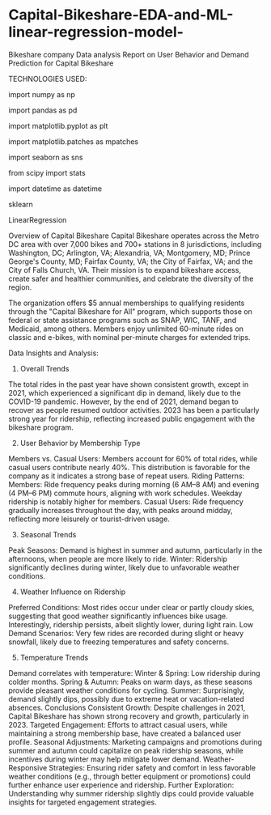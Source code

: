 # Capital-Bikeshare-EDA-and-ML-linear-regression-model-
Bikeshare company Data analysis
Report on User Behavior and Demand Prediction for Capital Bikeshare

<p>TECHNOLOGIES USED:</p>
<p> import numpy as np </p>
<p> import pandas as pd </p>
<p> import matplotlib.pyplot as plt </p>
<p> import matplotlib.patches as mpatches </p>
<p> import seaborn as sns </p>
<p> from scipy import stats </p>
<p> import datetime as datetime </p>
<p> sklearn </p>
<p> LinearRegression </p>


Overview of Capital Bikeshare
Capital Bikeshare operates across the Metro DC area with over 7,000 bikes and 700+ stations in 8 jurisdictions, including Washington, DC; Arlington, VA; Alexandria, VA; Montgomery, MD; Prince George's County, MD; Fairfax County, VA; the City of Fairfax, VA; and the City of Falls Church, VA. Their mission is to expand bikeshare access, create safer and healthier communities, and celebrate the diversity of the region.

The organization offers $5 annual memberships to qualifying residents through the "Capital Bikeshare for All" program, which supports those on federal or state assistance programs such as SNAP, WIC, TANF, and Medicaid, among others. Members enjoy unlimited 60-minute rides on classic and e-bikes, with nominal per-minute charges for extended trips.

Data Insights and Analysis: 

1. Overall Trends
   
The total rides in the past year have shown consistent growth, except in 2021, which experienced a significant dip in demand, likely due to the COVID-19 pandemic. However, by the end of 2021, demand began to recover as people resumed outdoor activities.
2023 has been a particularly strong year for ridership, reflecting increased public engagement with the bikeshare program.

2. User Behavior by Membership Type

Members vs. Casual Users:
Members account for 60% of total rides, while casual users contribute nearly 40%. This distribution is favorable for the company as it indicates a strong base of repeat users.
Riding Patterns:
Members: Ride frequency peaks during morning (6 AM–8 AM) and evening (4 PM–6 PM) commute hours, aligning with work schedules. Weekday ridership is notably higher for members.
Casual Users: Ride frequency gradually increases throughout the day, with peaks around midday, reflecting more leisurely or tourist-driven usage.

3. Seasonal Trends

Peak Seasons: Demand is highest in summer and autumn, particularly in the afternoons, when people are more likely to ride.
Winter: Ridership significantly declines during winter, likely due to unfavorable weather conditions.

4. Weather Influence on Ridership

Preferred Conditions:
Most rides occur under clear or partly cloudy skies, suggesting that good weather significantly influences bike usage.
Interestingly, ridership persists, albeit slightly lower, during light rain.
Low Demand Scenarios:
Very few rides are recorded during slight or heavy snowfall, likely due to freezing temperatures and safety concerns.

5. Temperature Trends

Demand correlates with temperature:
Winter & Spring: Low ridership during colder months.
Spring & Autumn: Peaks on warm days, as these seasons provide pleasant weather conditions for cycling.
Summer: Surprisingly, demand slightly dips, possibly due to extreme heat or vacation-related absences.
Conclusions
Consistent Growth: Despite challenges in 2021, Capital Bikeshare has shown strong recovery and growth, particularly in 2023.
Targeted Engagement: Efforts to attract casual users, while maintaining a strong membership base, have created a balanced user profile.
Seasonal Adjustments: Marketing campaigns and promotions during summer and autumn could capitalize on peak ridership seasons, while incentives during winter may help mitigate lower demand.
Weather-Responsive Strategies: Ensuring rider safety and comfort in less favorable weather conditions (e.g., through better equipment or promotions) could further enhance user experience and ridership.
Further Exploration: Understanding why summer ridership slightly dips could provide valuable insights for targeted engagement strategies.
